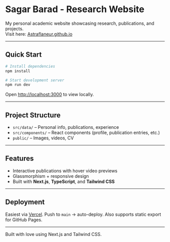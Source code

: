 # Sagar Barad - Research Website

My personal academic website showcasing research, publications, and projects.  
Visit here: [Astraflaneur.github.io](https://Astraflaneur.github.io)

---

## Quick Start

```bash
# Install dependencies
npm install

# Start development server
npm run dev
````

Open [http://localhost:3000](http://localhost:3000) to view locally.

---

## Project Structure

* `src/data/` – Personal info, publications, experience
* `src/components/` – React components (profile, publication entries, etc.)
* `public/` – Images, videos, CV

---

## Features

* Interactive publications with hover video previews
* Glassmorphism + responsive design
* Built with **Next.js**, **TypeScript**, and **Tailwind CSS**

---

## Deployment

Easiest via [Vercel](https://vercel.com). Push to `main` → auto-deploy.
Also supports static export for GitHub Pages.

---

Built with love using Next.js and Tailwind CSS.
